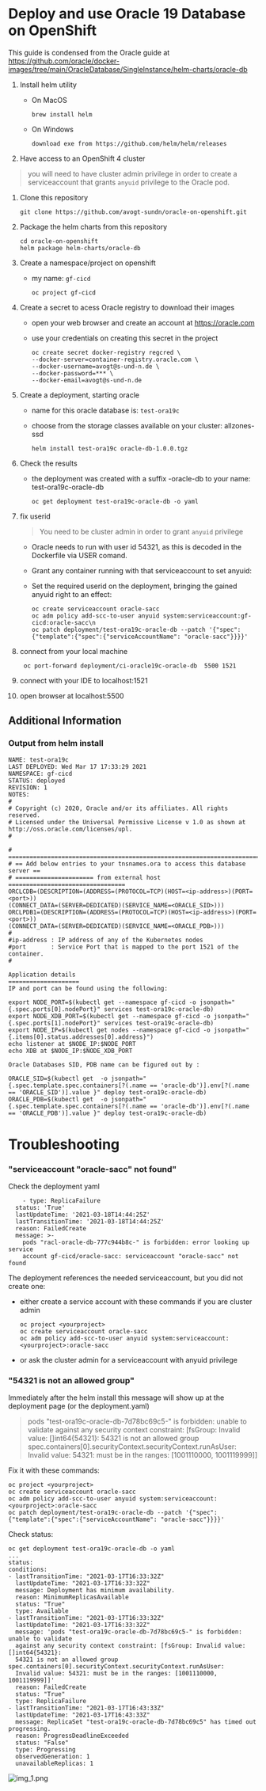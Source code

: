 
# Deploy and use Oracle 19 Database on OpenShift

This guide is condensed from the Oracle guide at https://github.com/oracle/docker-images/tree/main/OracleDatabase/SingleInstance/helm-charts/oracle-db

1. Install helm utility

    - On MacOS
    
          brew install helm
    
    - On Windows
    
          download exe from https://github.com/helm/helm/releases

1. Have access to an OpenShift 4 cluster
   
  >you will need to have cluster admin privilege in order to create a serviceaccount that grants 
  > `anyuid` privilege to the Oracle pod.


1. Clone this repository

       git clone https://github.com/avogt-sundn/oracle-on-openshift.git

1. Package the helm charts from this repository

       cd oracle-on-openshift
       helm package helm-charts/oracle-db

1. Create a namespace/project on openshift

    - my name: `gf-cicd` 
      
          oc project gf-cicd

1. Create a secret to acess Oracle registry to download their images
   
      - open your web browser and create an account at https://oracle.com 
      - use your credentials on creating this secret in the project
            
            oc create secret docker-registry regcred \
            --docker-server=container-registry.oracle.com \
            --docker-username=avogt@s-und-n.de \
            --docker-password=*** \
            --docker-email=avogt@s-und-n.de
    
1. Create a deployment, starting oracle

    - name for this oracle database is: `test-ora19c`
    - choose from the storage classes available on your cluster: allzones-ssd
      
          helm install test-ora19c oracle-db-1.0.0.tgz

1.  Check the results

    - the deployment was created with a suffix -oracle-db to your name: test-ora19c-oracle-db
     
          oc get deployment test-ora19c-oracle-db -o yaml

1. fix userid 
   >You need to be cluster admin in order to grant `anyuid` privilege

     - Oracle needs to run with user id 54321, as this is decoded in the Dockerfile via USER comand.
     - Grant any container running with that serviceaccount to set anyuid:
     - Set the required userid on the deployment, bringing the gained anyuid right to an effect:

           oc create serviceaccount oracle-sacc
           oc adm policy add-scc-to-user anyuid system:serviceaccount:gf-cicd:oracle-sacc\n
           oc patch deployment/test-ora19c-oracle-db --patch '{"spec":{"template":{"spec":{"serviceAccountName": "oracle-sacc"}}}}'

1. connect from your local machine

        oc port-forward deployment/ci-oracle19c-oracle-db  5500 1521

1. connect with your IDE to localhost:1521
1. open browser at localhost:5500

## Additional Information
### Output from helm install

    NAME: test-ora19c
    LAST DEPLOYED: Wed Mar 17 17:33:29 2021
    NAMESPACE: gf-cicd
    STATUS: deployed
    REVISION: 1
    NOTES:
    #
    # Copyright (c) 2020, Oracle and/or its affiliates. All rights reserved.
    # Licensed under the Universal Permissive License v 1.0 as shown at http://oss.oracle.com/licenses/upl.
    #
    
    # ===========================================================================
    # == Add below entries to your tnsnames.ora to access this database server ==
    # ====================== from external host =================================
    ORCLCDB=(DESCRIPTION=(ADDRESS=(PROTOCOL=TCP)(HOST=<ip-address>)(PORT=<port>))
    (CONNECT_DATA=(SERVER=DEDICATED)(SERVICE_NAME=<ORACLE_SID>)))
    ORCLPDB1=(DESCRIPTION=(ADDRESS=(PROTOCOL=TCP)(HOST=<ip-address>)(PORT=<port>))
    (CONNECT_DATA=(SERVER=DEDICATED)(SERVICE_NAME=<ORACLE_PDB>)))
    #
    #ip-address : IP address of any of the Kubernetes nodes
    #port       : Service Port that is mapped to the port 1521 of the container.
    #
    
    Application details
    ====================
    IP and port can be found using the following:
    
    export NODE_PORT=$(kubectl get --namespace gf-cicd -o jsonpath="{.spec.ports[0].nodePort}" services test-ora19c-oracle-db)
    export NODE_XDB_PORT=$(kubectl get --namespace gf-cicd -o jsonpath="{.spec.ports[1].nodePort}" services test-ora19c-oracle-db)
    export NODE_IP=$(kubectl get nodes --namespace gf-cicd -o jsonpath="{.items[0].status.addresses[0].address}")
    echo listener at $NODE_IP:$NODE_PORT
    echo XDB at $NODE_IP:$NODE_XDB_PORT
    
    Oracle Databases SID, PDB name can be figured out by :
    
    ORACLE_SID=$(kubectl get  -o jsonpath="{.spec.template.spec.containers[?(.name == 'oracle-db')].env[?(.name == 'ORACLE_SID')].value }" deploy test-ora19c-oracle-db)
    ORACLE_PDB=$(kubectl get  -o jsonpath="{.spec.template.spec.containers[?(.name == 'oracle-db')].env[?(.name == 'ORACLE_PDB')].value }" deploy test-ora19c-oracle-db)
# Troubleshooting
### "serviceaccount "oracle-sacc" not found"

Check the deployment yaml

        - type: ReplicaFailure
      status: 'True'
      lastUpdateTime: '2021-03-18T14:44:25Z'
      lastTransitionTime: '2021-03-18T14:44:25Z'
      reason: FailedCreate
      message: >-
        pods "racl-oracle-db-777c944b8c-" is forbidden: error looking up service
        account gf-cicd/oracle-sacc: serviceaccount "oracle-sacc" not found

The deployment references the needed serviceaccount, but you did not create one:

  - either create a service account with these commands if you are cluster admin

        oc project <yourproject>
        oc create serviceaccount oracle-sacc
        oc adm policy add-scc-to-user anyuid system:serviceaccount:<yourproject>:oracle-sacc


- or ask the cluster admin for a serviceaccount with anyuid privilege

### "54321 is not an allowed group"

Immediately after the helm install this message will show up at the deployment page (or the deployment.yaml)
  > pods "test-ora19c-oracle-db-7d78bc69c5-" is forbidden: unable to validate against any security context constraint: [fsGroup: Invalid value: []int64{54321}: 54321 is not an allowed group spec.containers[0].securityContext.securityContext.runAsUser: Invalid value: 54321: must be in the ranges: [1001110000, 1001119999]]

Fix it with these commands:
    
    oc project <yourproject>
    oc create serviceaccount oracle-sacc
    oc adm policy add-scc-to-user anyuid system:serviceaccount:<yourproject>:oracle-sacc
    oc patch deployment/test-ora19c-oracle-db --patch '{"spec":{"template":{"spec":{"serviceAccountName": "oracle-sacc"}}}}'

Check status:


    oc get deployment test-ora19c-oracle-db -o yaml
    ...
    status:
    conditions:
    - lastTransitionTime: "2021-03-17T16:33:32Z"
      lastUpdateTime: "2021-03-17T16:33:32Z"
      message: Deployment has minimum availability.
      reason: MinimumReplicasAvailable
      status: "True"
      type: Available
    - lastTransitionTime: "2021-03-17T16:33:32Z"
      lastUpdateTime: "2021-03-17T16:33:32Z"
      message: 'pods "test-ora19c-oracle-db-7d78bc69c5-" is forbidden: unable to validate
      against any security context constraint: [fsGroup: Invalid value: []int64{54321}:
      54321 is not an allowed group spec.containers[0].securityContext.securityContext.runAsUser:
      Invalid value: 54321: must be in the ranges: [1001110000, 1001119999]]'
      reason: FailedCreate
      status: "True"
      type: ReplicaFailure
    - lastTransitionTime: "2021-03-17T16:43:33Z"
      lastUpdateTime: "2021-03-17T16:43:33Z"
      message: ReplicaSet "test-ora19c-oracle-db-7d78bc69c5" has timed out progressing.
      reason: ProgressDeadlineExceeded
      status: "False"
      type: Progressing
      observedGeneration: 1
      unavailableReplicas: 1 
![img_1.png](img_1.png)